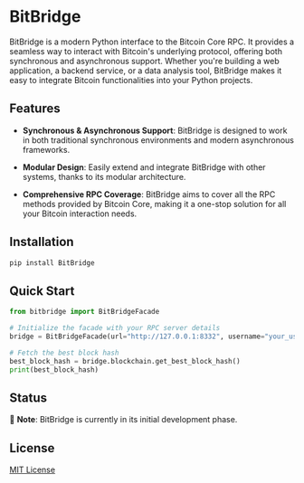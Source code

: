 # BitBridge

BitBridge is a modern Python interface to the Bitcoin Core RPC. It provides a seamless way to interact with Bitcoin's underlying protocol, offering both synchronous and asynchronous support. Whether you're building a web application, a backend service, or a data analysis tool, BitBridge makes it easy to integrate Bitcoin functionalities into your Python projects.

## Features

- **Synchronous & Asynchronous Support**: BitBridge is designed to work in both traditional synchronous environments and modern asynchronous frameworks.
  
- **Modular Design**: Easily extend and integrate BitBridge with other systems, thanks to its modular architecture.
  
- **Comprehensive RPC Coverage**: BitBridge aims to cover all the RPC methods provided by Bitcoin Core, making it a one-stop solution for all your Bitcoin interaction needs.

## Installation

```bash
pip install BitBridge
```

## Quick Start

```python
from bitbridge import BitBridgeFacade

# Initialize the facade with your RPC server details
bridge = BitBridgeFacade(url="http://127.0.0.1:8332", username="your_username", password="your_password")

# Fetch the best block hash
best_block_hash = bridge.blockchain.get_best_block_hash()
print(best_block_hash)
```

## Status

🚧 **Note**: BitBridge is currently in its initial development phase.

## License

[MIT License](https://github.com/godd0t/bitbridge/blob/main/LICENSE)
